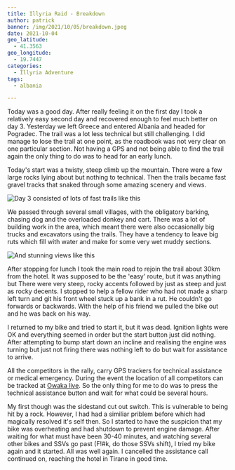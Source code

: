 ```yaml
---
title: Illyria Raid - Breakdown
author: patrick
banner: /img/2021/10/05/breakdown.jpeg
date: 2021-10-04
geo_latitude:
  - 41.3563
geo_longitude:
  - 19.7447
categories:
  - Illyria Adventure
tags:
  - albania

---
```

Today was a good day. After really feeling it on the first day I took a relatively easy second day and recovered enough to feel much better on day 3. Yesterday we left Greece and entered Albania and headed for Pogradec. The trail was a lot less technical but still challenging. I did manage to lose the trail at one point, as the roadbook was not very clear on one particular section. Not having a GPS and not being able to find the trail again the only thing to do was to head for an early lunch. 

<!-- more -->

Today's start was a twisty, steep climb up the mountain. There were a few large rocks lying about but nothing to technical. Then the trails became fast gravel tracks that snaked through some amazing scenery and views. 

![Day 3 consisted of lots of fast trails like this](/img/2021/10/05/trails.jpeg) 

We passed through several small villages, with the obligatory barking, chasing dog and the overloaded donkey and cart. There was a lot of building work in the area, which meant there were also occasionally big trucks and excavators using the trails. They have a tendency to leave big ruts which fill with water and make for some very wet muddy sections. 

![And stunning views like this](/img/2021/10/05/views.jpeg)

After stopping for lunch I took the main road to rejoin the trail about 30km from the hotel. It was supposed to be the 'easy' route, but it was anything but There were very steep, rocky accents followed by just as steep and just as rocky decents. I stopped to help a fellow rider who had not made a sharp left turn and git his front wheel stuck up a bank in a rut. He couldn't go forwards or backwards. With the help of his friend we pulled the bike out and he was back on his way.

I returned to my bike and tried to start it, but it was dead. Ignition lights were OK and everything seemed in order but the start button just did nothing. After attempting to bump start down an incline and realising the engine was turning but just not firing there was nothing left to do but wait for assistance to arrive. 

All the competitors in the rally, carry GPS trackers for technical assistance or medical emergency. During the event the location of all competitors can be tracked at [Owaka live](https://owaka.live/illyria-raid-fall/vehicles). So the only thing for me to do was to press the technical assistance button and wait for what could be several hours. 

My first though was the sidestand cut out switch. This is vulnerable to being hit by a rock. However, I had had a similiar priblem before which had magically resolved it's self then. So I started to have the suspicion that my bike was overheating and had shutdown to prevent engine damage. After waiting for what must have been 30-40 minutes, and watching several other bikes and SSVs go past (F!#k, do those SSVs shift), I tried my bike again and it started. All was well again. I cancelled the assistance call continued on, reaching the hotel in Tirane in good time. 
